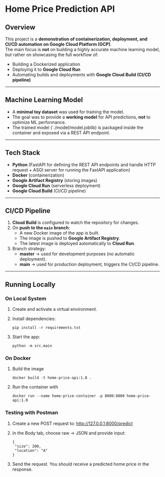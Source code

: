 # Home Price Prediction API

## Overview
This project is a **demonstration of containerization, deployment, and CI/CD automation on Google Cloud Platform (GCP)**.  
The main focus is **not** on building a highly accurate machine learning model, but rather on showcasing the full workflow of:

- Building a Dockerized application
- Deploying it to **Google Cloud Run**
- Automating builds and deployments with **Google Cloud Build (CI/CD pipeline)**

---

## Machine Learning Model
- A **minimal toy dataset** was used for training the model.  
- The goal was to provide a **working model** for API predictions, **not** to optimize ML performance.  
- The trained model (`./model/model.joblib) is packaged inside the container and exposed via a REST API endpoint.

---

## Tech Stack
- **Python** (FastAPI for defining the REST API endpoints and handle HTTP request + ASGI server for running the FastAPI application)
- **Docker** (containerization)
- **Google Artifact Registry** (storing images)
- **Google Cloud Run** (serverless deployment)
- **Google Cloud Build** (CI/CD pipeline)

---

## CI/CD Pipeline
1. **Cloud Build** is configured to watch the repository for changes.  
2. On **push to the `main` branch**:
   - A new Docker image of the app is built.
   - The image is pushed to **Google Artifact Registry**.
   - The latest image is deployed automatically to **Cloud Run**.  
3. Branch strategy:
   - **master** → used for development purposes (no automatic deployment).  
   - **main** → used for production deployment, triggers the CI/CD pipeline.  

---

## Running Locally

### On Local System
1. Create and activate a virtual environment.  
2. Install dependencies:  

   ```
   pip install -r requirements.txt
   ```
3. Start the app:

   ```
   python -m src.main
   ```

### On Docker
1. Build the image

   ```
   docker build -t home-price-api:1.0 .
   ```

2. Run the container with

   ```
   docker run --name home-price-container -p 8000:8000 home-price-api:1.0
   ```

### Testing with Postman

1. Create a new POST request to: http://127.0.0.1:8000/predict
2. In the Body tab, choose raw → JSON and provide input:

   ```
   {
    "size": 200,
    "location": "A"
   }
   ```

3. Send the request. You should receive a predicted home price in the response.
